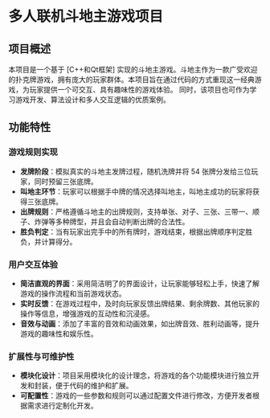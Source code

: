 # 多人联机斗地主游戏项目

## 项目概述
本项目是一个基于 [C++和Qt框架] 实现的斗地主游戏。斗地主作为一款广受欢迎的扑克牌游戏，拥有庞大的玩家群体。本项目旨在通过代码的方式重现这一经典游戏，为玩家提供一个可交互、具有趣味性的游戏体验。
同时，该项目也可作为学习游戏开发、算法设计和多人交互逻辑的优质案例。

## 功能特性
### 游戏规则实现
- **发牌阶段**：模拟真实的斗地主发牌过程，随机洗牌并将 54 张牌分发给三位玩家，同时预留三张底牌。
- **叫地主环节**：玩家可以根据手中牌的情况选择叫地主，叫地主成功的玩家将获得三张底牌。
- **出牌规则**：严格遵循斗地主的出牌规则，支持单张、对子、三张、三带一、顺子、炸弹等多种牌型，并且会自动判断出牌的合法性。
- **胜负判定**：当有玩家出完手中的所有牌时，游戏结束，根据出牌顺序判定胜负，并计算得分。

### 用户交互体验
- **简洁直观的界面**：采用简洁明了的界面设计，让玩家能够轻松上手，快速了解游戏的操作流程和当前游戏状态。
- **实时反馈**：在游戏过程中，及时向玩家反馈出牌结果、剩余牌数、其他玩家的操作等信息，增强游戏的互动性和沉浸感。
- **音效与动画**：添加了丰富的音效和动画效果，如出牌音效、胜利动画等，提升游戏的趣味性和娱乐性。

### 扩展性与可维护性
- **模块化设计**：项目采用模块化的设计理念，将游戏的各个功能模块进行独立开发和封装，便于代码的维护和扩展。
- **可配置性**：游戏的一些参数和规则可以通过配置文件进行修改，方便开发者根据需求进行定制化开发。
